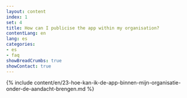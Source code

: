 ```yaml
---
layout: content
index: 1
set: 4
title: How can I publicise the app within my organisation?
contentLang: en
lang: es
categories:
- es
- faq
showBreadCrumbs: true
showContact: true
---
```

{% include content/en/23-hoe-kan-ik-de-app-binnen-mijn-organisatie-onder-de-aandacht-brengen.md %}
